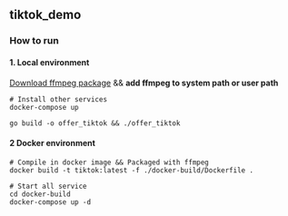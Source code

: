 ## tiktok_demo

### How to run

#### 1. Local environment

[Download ffmpeg package](https://ffmpeg.org/download.html) && **add ffmpeg to system path or user path**
```shell
# Install other services
docker-compose up

go build -o offer_tiktok && ./offer_tiktok
```

#### 2 Docker environment
```shell
# Compile in docker image && Packaged with ffmpeg
docker build -t tiktok:latest -f ./docker-build/Dockerfile .

# Start all service
cd docker-build 
docker-compose up -d
```